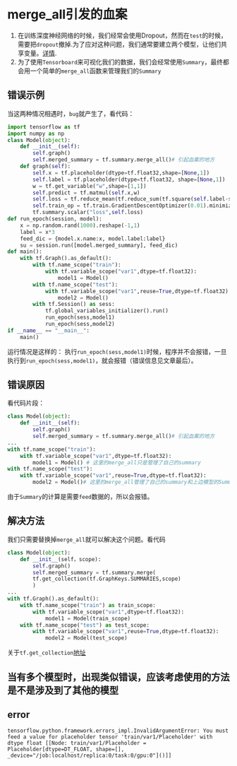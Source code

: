 # merge_all引发的血案

1. 在训练深度神经网络的时候，我们经常会使用Dropout，然而在`test`的时候，需要把`dropout`撤掉.为了应对这种问题，我们通常要建立两个模型，让他们共享变量。[详情](http://blog.csdn.net/u012436149/article/details/53843158).
2. 为了使用`Tensorboard`来可视化我们的数据，我们会经常使用`Summary`，最终都会用一个简单的`merge_all`函数来管理我们的`Summary`

## 错误示例
当这两种情况相遇时，`bug`就产生了，看代码：
```python
import tensorflow as tf
import numpy as np
class Model(object):
    def __init__(self):
        self.graph()
        self.merged_summary = tf.summary.merge_all()# 引起血案的地方
    def graph(self):
        self.x = tf.placeholder(dtype=tf.float32,shape=[None,1])
        self.label = tf.placeholder(dtype=tf.float32, shape=[None,1])
        w = tf.get_variable("w",shape=[1,1])
        self.predict = tf.matmul(self.x,w)
        self.loss = tf.reduce_mean(tf.reduce_sum(tf.square(self.label-self.predict),axis=1))
        self.train_op = tf.train.GradientDescentOptimizer(0.01).minimize(self.loss)
        tf.summary.scalar("loss",self.loss)
def run_epoch(session, model):
    x = np.random.rand(1000).reshape(-1,1)
    label = x*3
    feed_dic = {model.x.name:x, model.label:label}
    su = session.run([model.merged_summary], feed_dic)
def main():
    with tf.Graph().as_default():
        with tf.name_scope("train"):
            with tf.variable_scope("var1",dtype=tf.float32):
                model1 = Model()
        with tf.name_scope("test"):
            with tf.variable_scope("var1",reuse=True,dtype=tf.float32):
                model2 = Model()
        with tf.Session() as sess:
            tf.global_variables_initializer().run()
            run_epoch(sess,model1)
            run_epoch(sess,model2)
if __name__ == "__main__":
    main()
```
运行情况是这样的： 执行`run_epoch(sess,model1)`时候，程序并不会报错，一旦执行到`run_epoch(sess,model1)`，就会报错（错误信息见文章最后）。
## 错误原因
看代码片段：
```python
class Model(object):
    def __init__(self):
        self.graph()
        self.merged_summary = tf.summary.merge_all()# 引起血案的地方
...
with tf.name_scope("train"):
    with tf.variable_scope("var1",dtype=tf.float32):
        model1 = Model() # 这里的merge_all只是管理了自己的summary
with tf.name_scope("test"):
    with tf.variable_scope("var1",reuse=True,dtype=tf.float32):
        model2 = Model()# 这里的merge_all管理了自己的summary和上边模型的Summary
```
由于`Summary`的计算是需要`feed`数据的，所以会报错。

## 解决方法
我们只需要替换掉`merge_all`就可以解决这个问题。看代码
```python
class Model(object):
    def __init__(self，scope):
        self.graph()
        self.merged_summary = tf.summary.merge(
        tf.get_collection(tf.GraphKeys.SUMMARIES,scope)
        )
...
with tf.Graph().as_default():
    with tf.name_scope("train") as train_scope:
        with tf.variable_scope("var1",dtype=tf.float32):
            model1 = Model(train_scope)
    with tf.name_scope("test") as test_scope:
        with tf.variable_scope("var1",reuse=True,dtype=tf.float32):
            model2 = Model(test_scope)
```
关于`tf.get_collection`[地址](http://blog.csdn.net/u012436149/article/details/53894354)

## 当有多个模型时，出现类似错误，应该考虑使用的方法是不是涉及到了其他的模型


## error
`tensorflow.python.framework.errors_impl.InvalidArgumentError: You must feed a value for placeholder tensor 'train/var1/Placeholder' with dtype float
	 [[Node: train/var1/Placeholder = Placeholder[dtype=DT_FLOAT, shape=[], _device="/job:localhost/replica:0/task:0/gpu:0"]()]]`
